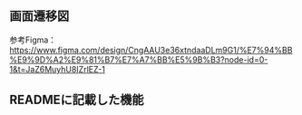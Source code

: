 ## 画面遷移図

参考Figma：https://www.figma.com/design/CngAAU3e36xtndaaDLm9G1/%E7%94%BB%E9%9D%A2%E9%81%B7%E7%A7%BB%E5%9B%B3?node-id=0-1&t=JaZ6MuyhU8IZrlEZ-1

## READMEに記載した機能
